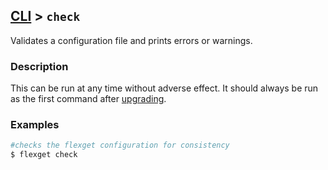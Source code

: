 ## [CLI](/CLI) > `check`
Validates a configuration file and prints errors or warnings.

### Description
This can be run at any time without adverse effect. It should always be run as the first command after [upgrading](/Upgrade).

### Examples
```bash
#checks the flexget configuration for consistency
$ flexget check
```